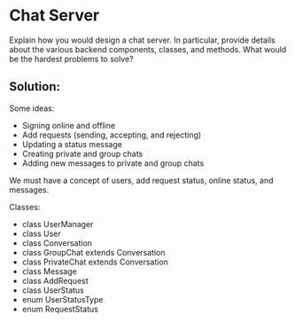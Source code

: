 # Chat Server
Explain how you would design a chat server. In particular, provide details about the various backend components, classes, and methods. What would be the hardest problems to solve?

## Solution:
Some ideas:
  * Signing online and offline
  * Add requests (sending, accepting, and rejecting)
  * Updating a status message
  * Creating private and group chats
  * Adding new messages to private and group chats

We must have a concept of users, add request status, online status, and messages.

Classes:
  * class UserManager
  * class User
  * class Conversation
  * class GroupChat extends Conversation
  * class PrivateChat extends Conversation
  * class Message
  * class AddRequest
  * class UserStatus
  * enum UserStatusType
  * enum RequestStatus

